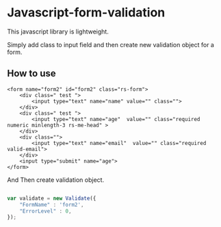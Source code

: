 # Javascript-form-validation

This javascript library is lightweight.


Simply add class to input field and then create new validation object for a form.

## How to use
```
<form name="form2" id="form2" class="rs-form">
	<div class=" test ">
		<input type="text" name="name" value="" class="">
	</div>
	<div class=" test ">
		<input type="text" name="age"  value="" class="required numeric minlength-3 rs-me-head" >
	</div>
	<div class="">
		<input type="text" name="email"  value="" class="required valid-email">
	</div>
	<input type="submit" name="age">
</form>
```
And Then create validation object.
```javascript

var validate = new Validate({
	"FormName" : 'form2',
	"ErrorLevel" : 0,
});
```



